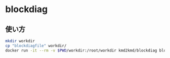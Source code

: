 # blockdiag

## 使い方

```bash
mkdir workdir
cp "blockdiagfile" workdir/
docker run -it --rm -v $PWD/workdir:/root/workdir kmd2kmd/blockdiag blockdiag -Tsvg "blockdiagfile"
```
